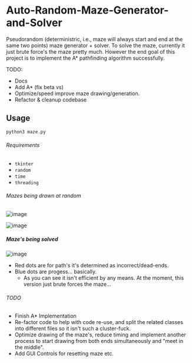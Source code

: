 # Auto-Random-Maze-Generator-and-Solver
Pseudorandom (deterministric, i.e., maze will  always start and end at the same two points) maze generator + solver. To solve the maze, currently it just brute force's the maze pretty much. However the end goal of this project is to implement the A* pathfinding algorithm successfully. 

TODO:
- Docs
- Add A* (fix beta vs)
- Optimize/speed improve maze drawing/generation.
- Refactor & cleanup codebase


## Usage
```bash
python3 maze.py
```

###### Requirements
- `tkinter`
- `random`
- `time`
- `threading`

###### Mazes being drawn at random 
![image](https://github.com/supaaasuge/Auto-Random-Maze-Generator-and-Solver/assets/158092262/28b9a7a6-b4a0-447f-b95b-ea697c522e1a)


![image](https://github.com/supaaasuge/Auto-Random-Maze-Generator-and-Solver/assets/158092262/025f26b0-0e13-4593-8759-548e57eebe68)

##### Maze's being solved
![image](https://github.com/supaaasuge/Auto-Random-Maze-Generator-and-Solver/assets/158092262/a50370b0-da35-4af7-8f86-2b298297aa32)
- Red dots are for path's it's determined as incorrect/dead-ends.
- Blue dots are progess... basically.
  - As you can see it isn't efficient by any means. At the moment, this version just brute forces the maze...


###### TODO
- Finish A* Implementation
- Re-factor code to help with code re-use, and split the related classes into different files so it isn't such a cluster-fuck.
- Optimize drawing of the maze's, reduce timing and implement another process to start drawing from both ends simultaneously and "meet in the middle".
- Add GUI Controls for resetting maze etc.
